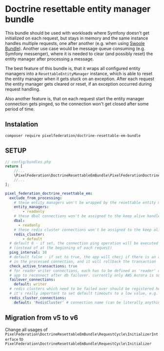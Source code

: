 # Doctrine resettable entity manager bundle

This bundle should be used with workloads where Symfony doesn't get initialized on each request, but stays in memory
and the same instance handles multiple requests, one after another (e.g. when using 
[Swoole Bundle](https://github.com/pixelfederation/swoole-bundle)).
Another use case would be message queue consuming (e.g. Symfony messenger), where it is needed
to clear (and possibly reset) the entity manager after processing a message. 

The best feature of this bundle is, that it wraps all configured entity managers 
into a `ResettableEntityManager` instance, which
is able to reset the entity manager when it gets stuck on an exception.
After each request the entity manager gets cleared or reset, if an exception occurred during request handling.

Also another feature is, that on each request start the entity manager connection gets pinged, so the connection
won't get closed after some period of time.

## Instalation

`composer require pixelfederation/doctrine-resettable-em-bundle`

## SETUP

```php
// config/bundles.php
return [
    //...
    \PixelFederation\DoctrineResettableEmBundle\PixelFederationDoctrineResettableEmBundle::class => ['all' => true]
    //...
];
```

```yaml
pixel_federation_doctrine_resettable_em:
  exclude_from_processing:
    # these entity managers won't be wrapped by the resettable entity manager:
    entity_managers:
        - readonly
    # these dbal connections won't be assigned to the keep alive handler
    dbal:
      - readonly
    # these redis cluster connections won't be assigned to the keep alive handler
    redis_cluster:
        - default
  # default 0 - if set, the connection ping operation will be executed each X seconds 
  # (instead of at the beginning of each request) 
  ping_interval: 10 
  # default false - if set to true, the app will checj if there is an active transaction
  # in the processed connection, and it will rollback the transaction
  check_active_transactions: true
  # for reader writer connections, each has to be defined as 'reader' or 'writer' to be able for the symfony
  # app to reconnect after db failover. currently only AWS Aurora is supported.
  failover_connections:  
    default: writer
  # redis clusters which need to be failed over should be registered here
  # it's really important to set default timeouts to a low value, e.g. 2 seconds, so the app won't block for too long
  redis_cluster_connections:
    default: 'RedisCluster' # connection name (can be literally anything) => redis cluster service id
```

## Migration from v5 to v6

Change all usages of `PixelFederation\DoctrineResettableEmBundle\RequestCycle\InitializerInterface` to `PixelFederation\DoctrineResettableEmBundle\RequestCycle\Initializer` 
